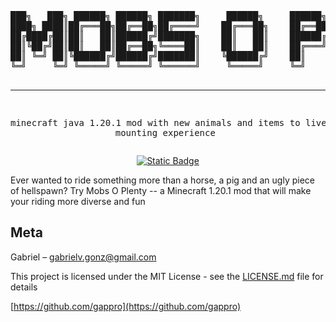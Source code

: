 <div align="center">
<pre>
███╗   ███╗ ██████╗ ██████╗ ███████╗     ██████╗     ██████╗ ██╗     ███████╗███╗   ██╗████████╗██╗   ██╗
████╗ ████║██╔═══██╗██╔══██╗██╔════╝    ██╔═══██╗    ██╔══██╗██║     ██╔════╝████╗  ██║╚══██╔══╝╚██╗ ██╔╝
██╔████╔██║██║   ██║██████╔╝███████╗    ██║   ██║    ██████╔╝██║     █████╗  ██╔██╗ ██║   ██║    ╚████╔╝ 
██║╚██╔╝██║██║   ██║██╔══██╗╚════██║    ██║   ██║    ██╔═══╝ ██║     ██╔══╝  ██║╚██╗██║   ██║     ╚██╔╝  
██║ ╚═╝ ██║╚██████╔╝██████╔╝███████║    ╚██████╔╝    ██║     ███████╗███████╗██║ ╚████║   ██║      ██║   
╚═╝     ╚═╝ ╚═════╝ ╚═════╝ ╚══════╝     ╚═════╝     ╚═╝     ╚══════╝╚══════╝╚═╝  ╚═══╝   ╚═╝      ╚═╝   
                                                                                                                
---------------------------------------------------
minecraft java 1.20.1 mod with new animals and items to liven up your mounting experience
</pre>

[![Static Badge](https://img.shields.io/badge/Minecraft%20_Forge-1.20.1-red)](https://files.minecraftforge.net/net/minecraftforge/forge/)
</div>                                                                                                         
Ever wanted to ride something more than a horse, a pig and an ugly piece of hellspawn? Try Mobs O Plenty -- a Minecraft 1.20.1 mod that will make your riding more diverse and fun

## Meta

Gabriel – gabrielv.gonz@gmail.com

This project is licensed under the MIT License - see the [LICENSE.md](LICENSE.md) file for details

[https://github.com/gappro](https://github.com/gappro)
